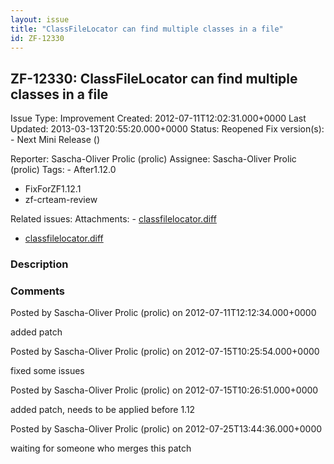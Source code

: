 ```yaml
---
layout: issue
title: "ClassFileLocator can find multiple classes in a file"
id: ZF-12330
---
```


ZF-12330: ClassFileLocator can find multiple classes in a file
--------------------------------------------------------------

 Issue Type: Improvement Created: 2012-07-11T12:02:31.000+0000 Last Updated: 2013-03-13T20:55:20.000+0000 Status: Reopened Fix version(s): - Next Mini Release ()
 
 Reporter:  Sascha-Oliver Prolic (prolic)  Assignee:  Sascha-Oliver Prolic (prolic)  Tags: - After1.12.0
- FixForZF1.12.1
- zf-crteam-review
 
 Related issues: 
 Attachments: - [classfilelocator.diff](/issues/secure/attachment/15159/classfilelocator.diff)
- [classfilelocator.diff](/issues/secure/attachment/15155/classfilelocator.diff)
 
### Description

 

 

### Comments

Posted by Sascha-Oliver Prolic (prolic) on 2012-07-11T12:12:34.000+0000

added patch

 

 

Posted by Sascha-Oliver Prolic (prolic) on 2012-07-15T10:25:54.000+0000

fixed some issues

 

 

Posted by Sascha-Oliver Prolic (prolic) on 2012-07-15T10:26:51.000+0000

added patch, needs to be applied before 1.12

 

 

Posted by Sascha-Oliver Prolic (prolic) on 2012-07-25T13:44:36.000+0000

waiting for someone who merges this patch

 

 